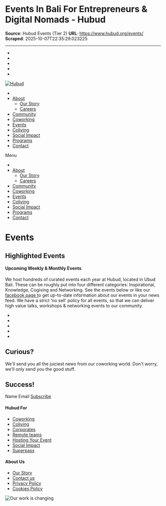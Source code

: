 # Events In Bali For Entrepreneurs & Digital Nomads - Hubud

**Source**: Hubud Events (Tier 2)
**URL**: https://www.hubud.org/events/
**Scraped**: 2025-10-07T22:35:29.023225

---

  * [ ](https://www.facebook.com/dojobali "follow us on Facebook")
  * [ ](https://instagram.com/dojobali/ "follow us on Instagram")
  * [ ](https://www.youtube.com/channel/UC_MfPQLSwhdJU50L0ela1dw "follow us on YouTube")
  * [ ](https://www.linkedin.com/company/dojo-bali/ "follow us on LinkedIn")
  * [ ](https://twitter.com/dojobali "follow us on Twitter")


[](https://hubud.spaces.nexudus.com/en "Member login")
[ ![Hubud](https://hubud.org/wp-content/uploads/sites/5/2019/03/hubud_logo.png) ](https://hubud.org/)
  * [](https://hubud.org "Hubud")
  * [About](https://hubud.org/events/)
    * [Our Story](https://hubud.org/about/our-story/)
    * [Careers](https://hubud.org/about/careers/)
  * [Community](https://hubud.org/community/)
  * [Coworking](https://hubud.org/coworking/)
  * [Events](https://hubud.org/events/)
  * [Coliving](https://hubud.org/coliving/)
  * [Social Impact](https://hubud.org/socialimpact/)
  * [Programs](https://hubud.org/programs/)
  * [Contact](https://hubud.org/contact/)


Menu
  * [](https://hubud.org "Hubud")
  * [About](https://hubud.org/events/)
    * [Our Story](https://hubud.org/about/our-story/)
    * [Careers](https://hubud.org/about/careers/)
  * [Community](https://hubud.org/community/)
  * [Coworking](https://hubud.org/coworking/)
  * [Events](https://hubud.org/events/)
  * [Coliving](https://hubud.org/coliving/)
  * [Social Impact](https://hubud.org/socialimpact/)
  * [Programs](https://hubud.org/programs/)
  * [Contact](https://hubud.org/contact/)


# Events
## Highlighted Events
#### Upcoming Weekly & Monthly Events
We host hundreds of curated events each year at Hubud, located in Ubud Bali. These can be roughly put into four different categories: Inspirational, Knowledge, Cogiving and Networking. See the events below or like our [facebook page t](https://www.facebook.com/hubudbali/)o get up-to-date information about our events in your news feed. We have a strict ‘no sell’ policy for all events, so that we can deliver high value talks, workshops & networking events to our community.
  * [ ](https://www.facebook.com/dojobali "follow us on Facebook")
  * [ ](https://instagram.com/dojobali/ "follow us on Instagram")
  * [ ](https://www.youtube.com/channel/UC_MfPQLSwhdJU50L0ela1dw "follow us on YouTube")
  * [ ](https://www.linkedin.com/company/dojo-bali/ "follow us on LinkedIn")
  * [ ](https://twitter.com/dojobali "follow us on Twitter")


## Curious?
We'll send you all the juiciest news from our coworking world. Don't worry, we'll only send you the good stuff.
## Success!
Name
Email
[ Subscribe ](https://hubud.org/events/)
[ ](https://hubud.org "Hubud")
[ ](https://www.facebook.com/hubudbali) [ ](https://twitter.com/hubudbali) [ ](https://www.instagram.com/hubudbali/) [ ](https://www.youtube.com/channel/UChT1dPhnbBa_DDXvcD3AbcQ)
#### Hubud For
  * [Coworking](https://hubud.org/coworking/)
  * [Coliving](https://hubud.org/coliving/)
  * [Corporates](https://hubud.org/corporate-retreats/)
  * [Remote teams](https://hubud.org/remote-team-retreat/)
  * [Hosting Your Event](https://hubud.org/about/space-rental/)
  * [Social Impact](https://hubud.org/socialimpact/)
  * [Superpass](https://hubud.org/about/partners/)


#### About Us
  * [Our Story](https://hubud.org/about/our-story/)
  * [Contact us](https://hubud.org/contact/)
  * [Privacy Policy](https://hubud.org/about/privacy-policy/)
  * [Cookies Policy](https://hubud.org/about/cookies-policy/)


![Our work is changing](https://hubud.org/wp-content/uploads/sites/5/2019/03/hubud_quote_our-work-is-changing-300x124.png)
